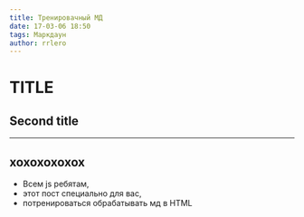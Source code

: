 ```yaml
---
title: Тренировачный МД
date: 17-03-06 18:50 
tags: Маркдаун
author: rrlero
---
```

# TITLE
## Second title
_________
хохохохохох
---------
* Всем js ребятам, 
* этот пост специально для вас, 
* потренироваться обрабатывать мд в HTML
